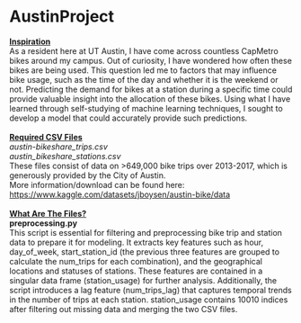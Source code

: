 # AustinProject
<ins>**Inspiration**</ins></br>
As a resident here at UT Austin, I have come across countless CapMetro bikes around my campus. 
Out of curiosity, I have wondered how often these bikes are being used. This question led
me to factors that may influence bike usage, such as the time of the day and whether it is the weekend
or not. Predicting the demand for bikes at a station during a specific time could provide valuable
insight into the allocation of these bikes. Using what I have learned through self-studying of machine
learning techniques, I sought to develop a model that could accurately provide such predictions.</br></br>
<ins>**Required CSV Files**</ins></br>
*austin-bikeshare_trips.csv* </br>
*austin_bikeshare_stations.csv* </br>
These files consist of data on >649,000 bike trips over 2013-2017, which is generously provided by the City of Austin. </br>
More information/download can be found here: https://www.kaggle.com/datasets/jboysen/austin-bike/data </br></br>
<ins>**What Are The Files?**</ins></br>
**preprocessing.py** </br>
This script is essential for filtering and preprocessing bike trip and station data to prepare it for modeling. 
It extracts key features such as hour, day_of_week, start_station_id (the previous three features are
grouped to calculate the num_trips for each combination), and the geographical locations and statuses 
of stations. These features are contained in a singular data frame (station_usage) for further analysis. 
Additionally, the script introduces a lag feature (num_trips_lag) that captures temporal trends in the number of trips 
at each station. station_usage contains 10010 indices after filtering out missing data and merging the two CSV files.
